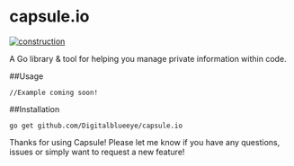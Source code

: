 # capsule.io

[![construction](https://img.shields.io/badge/construction-in--progress-yellow.svg)](https://github.com/Digitalblueeye/capsule.io)

A Go library &amp; tool for helping you manage private information within code. 

##Usage

```
//Example coming soon!
```

##Installation
```
go get github.com/Digitalblueeye/capsule.io
```

Thanks for using Capsule! Please let me know if you have any questions, issues or simply want to request a new feature!
